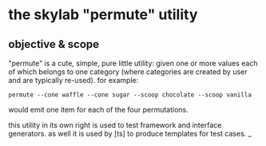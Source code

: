 # the skylab "permute" utility

## objective & scope

"permute" is a cute, simple, pure little utility: given one or more
values each of which belongs to one category (where categories are created
by user and are typically re-used). for example:

    permute --cone waffle --cone sugar --scoop chocolate --scoop vanilla

would emit one item for each of the four permutations.

this utility in its own right is used to test framework and interface
generators. as well it is used by [ts] to produce templates for test
cases.
_
